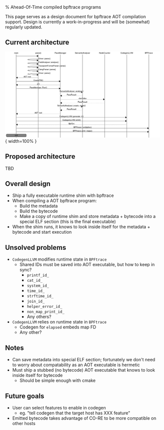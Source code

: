 % Ahead-Of-Time compiled bpftrace programs

This page serves as a design document for bpftrace AOT compilation support.
Design is currently a work-in-progress and will be (somewhat) regularly updated.

## Current architecture

![](../examples/aot-bpftrace/old-architecture.png){ width=100% }

## Proposed architecture

TBD

## Overall design

* Ship a fully executable runtime shim with bpftrace
* When compiling a AOT bpftrace program:
  * Build the metadata
  * Build the bytecode
  * Make a copy of runtime shim and store metadata + bytecode into a special
    ELF section (this is the final executable)
* When the shim runs, it knows to look inside itself for the metadata + bytecode
  and start execution

## Unsolved problems

* `CodegenLLVM` modifies runtime state in `BPFtrace`
  * Shared IDs must be saved into AOT executable, but how to keep in sync?
    * `printf_id_`
    * `cat_id_`
    * `system_id_`
    * `time_id_`
    * `strftime_id_`
    * `join_id_`
    * `helper_error_id_`
    * `non_map_print_id_`
    * Any others?
* `CodegenLLVM` relies on runtime state in `BPFtrace`
  * Codegen for `elapsed` embeds map FD
  * Any other?

## Notes

* Can save metadata into special ELF section; fortunately we don't need to
  worry about compatability as an AOT executable is hermetic
* Must ship a stubbed (no bytecode) AOT executable that knows to look inside
  itself for bytecode
  * Should be simple enough with cmake

## Future goals

* User can select features to enable in codegen
  * eg. "tell codegen that the target host has XXX feature"
* Emitted bytecode takes advantage of CO-RE to be more compatible on other
  hosts

